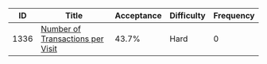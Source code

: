 |ID|Title|Acceptance|Difficulty|Frequency|
|----|-----|----|---|---|
|1336|[Number of Transactions per Visit]( https://leetcode.com/problems/number-of-transactions-per-visit)|43.7%|Hard|0|
